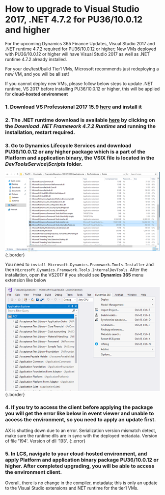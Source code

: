 # How to upgrade to Visual Studio 2017, .NET 4.7.2 for PU36/10.0.12 and higher


For the upcoming Dynamics 365 Finance Updates, Visual Studio 2017 and .NET runtime 4.7.2 required for PU36/10.0.12 or higher; New VMs deployed with PU36/10.0.12 or higher will have Visual Studio 2017 as well as .NET runtime 4.7.2 already installed. 

For your dev/test/build Tier1 VMs, Microsoft recommends just redeploying a new VM, and you will be all set! 

If you cannot deploy new VMs, please follow below steps to update .NET runtime, VS 2017 before installing PU36/10.0.12 or higher, this will be applied for **cloud-hosted environment**

### 1. Download VS Professional 2017 15.9 [here](https://download.visualstudio.microsoft.com/download/pr/ac05c4f5-0da1-429f-8701-ce509ac69926/7b51a7b8db36f977745cf3e19ef1e9c62ebf29f704aebafce443626b779cb4f8/vs_Professional.exe) and install it

### 2. The .NET runtime download is available [here](https://dotnet.microsoft.com/download/dotnet-framework/net472) by clicking on the _Download .NET Framework 4.7.2 Runtime_ and running the installation, restart required.

### 3. Go to Dynamics Lifecycle Services and download PU36/10.0.12 or any higher package which is a part of the Platform and application binary, the VSIX file is located in the _DevToolsService\Scripts_ folder.

![Image](/imagesposts/How-to-upgrade-to-Visual-Studio-2017-1.png#center){:.border}

You need to ```install Microsoft.Dynamics.Framework.Tools.Installer``` and then ```Microsoft.Dynamics.Framework.Tools.InternalDevTools```.
After the installation, open the VS2017 if you should see **Dynamics 365** menu extension like below

![Image](/imagesposts/How-to-upgrade-to-Visual-Studio-2017-2.png#center){:.border}

### 4. If you try to access the client before applying the package you will get the error like below in event viewer and unable to access the environment, so you need to apply an update first.

AX is shutting down due to an error. Serialization version mismatch detect, make sure the runtime dlls are in sync with the deployed metadata. Version of file '194'. Version of dll '193'.
{:.error}

### 5. In LCS, navigate to your cloud-hosted environment, and apply Platform and application binary package PU36/10.0.12 or higher. After completed upgrading, you will be able to access the environment client. 

Overall, there is no change in the compiler, metadata; this is only an update to the Visual Studio extensions and NET runtime for the tier1 VMs.
